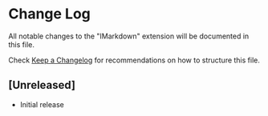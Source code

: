 # Change Log
All notable changes to the "IMarkdown" extension will be documented in this file.

Check [Keep a Changelog](http://keepachangelog.com/) for recommendations on how to structure this file.

## [Unreleased]
- Initial release